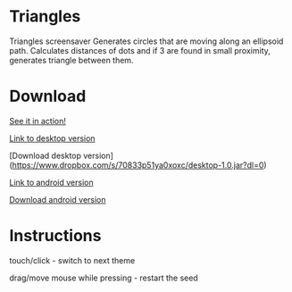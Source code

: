 # Triangles
Triangles screensaver
Generates circles that are moving along an ellipsoid path.
Calculates distances of dots and if 3 are found in small proximity, generates triangle between them.

# Download

[See it in action!](https://dl.dropboxusercontent.com/u/64175875/Triangles.webm)

[Link to desktop version](https://github.com/kebapmanager/Triangles/tree/master/desktop/build/libs)

[Download desktop version] (https://www.dropbox.com/s/70833p51ya0xoxc/desktop-1.0.jar?dl=0)

[Link to android version](https://github.com/kebapmanager/Triangles/blob/master/android/build/apk/android-debug-unaligned.apk)

[Download android version](https://www.dropbox.com/s/f5cuhoyx8iuxhib/android-debug-unaligned.apk?dl=0)

# Instructions

touch/click - switch to next theme

drag/move mouse while pressing - restart the seed
